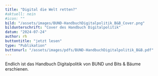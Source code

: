 ```yaml
---
title: "Digital die Welt retten?"
#aktuell: nein
#icon: ""
bild: "/assets/images/BUND-HandbuchDigitalpolitik_B&B_Cover.png"
bildunterschrift: "Cover des Handbuch Digitalpolitik"
datum: "2024-07-24"
author: rh
buttontitle: "jetzt lesen"
type: "Publikation"
buttonurl: "/assets/images/pdfs/BUND-HandbuchDigitalpolitik_B&B.pdf"
---
```

Endlich ist das Handbuch Digitalpolitik von BUND und Bits & Bäume erschienen.
